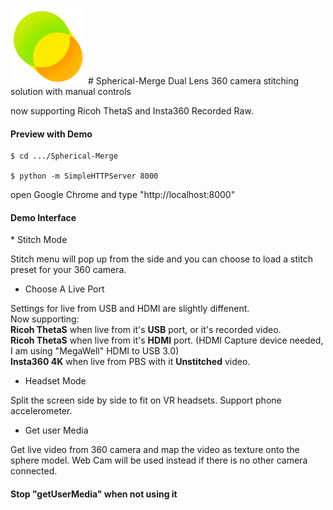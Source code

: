 <img src="https://github.com/Rubinhuang9239/Spherical-Merge/blob/master/icon.png" width="120"/>
# Spherical-Merge
Dual Lens 360 camera stitching solution with manual controls

now supporting Ricoh ThetaS and Insta360 Recorded Raw.

<h4>Preview with Demo</h4>

```
$ cd .../Spherical-Merge

$ python -m SimpleHTTPServer 8000
```
open Google Chrome and type "http://localhost:8000"

<h4>Demo Interface</h4>
* Stitch Mode

Stitch menu will pop up from the side and you can choose to load a stitch preset for your 360 camera.

* Choose A Live Port

Settings for live from USB and HDMI are slightly diffenent.
<br />
Now supporting:
<br /><b>Ricoh ThetaS</b> when live from it's <b>USB</b> port, or it's recorded video.
<br /><b>Ricoh ThetaS</b> when live from it's <b>HDMI</b> port. (HDMI Capture device needed, I am using "MegaWell" HDMI to USB 3.0)
<br /><b>Insta360 4K</b> when live from PBS with it <b>Unstitched</b> video.

* Headset Mode

Split the screen side by side to fit on VR headsets. Support phone accelerometer.

* Get user Media

Get live video from 360 camera and map the video as texture onto the sphere model.
Web Cam will be used instead if there is no other camera connected.

<h4>Stop "getUserMedia" when not using it</h4>

